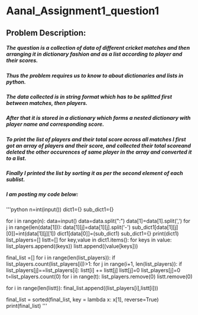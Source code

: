 # Aanal_Assignment1_question1
## Problem Description:
##### The question is a collection of data of different cricket matches and then arranging it in dictionary fashion and as a list according to player and their scores.
##### Thus the problem requires us to know to about dictionaries and lists in python.
##### The data collected is in string format which has to be splitted first between matches, then players. 
##### After that it is stored in a dictionary which forms a nested dictionary with player name and corresponding score.
##### To print the list of players and their total score across all matches I first got an array of players and their score, and collected their total scoreand deleted the other occurences of same player in the array and converted it to a list.
##### Finally I printed the list by sorting it as per the second element of each sublist.
##### I am posting my code below:
'''python
n=int(input())
dict1={}
sub_dict1={}

for i in range(n):
    data=input()
    data=data.split(":")
    data[1]=data[1].split(',')
    for j in range(len(data[1])):
        data[1][j]=data[1][j].split('-')
        sub_dict1[data[1][j][0]]=int(data[1][j][1])
        dict1[data[0]]=(sub_dict1)
    sub_dict1={}
print(dict1)
list_players=[]
listt=[]
for key,value in dict1.items():
    for keys in value:
        list_players.append((keys))
        listt.append((value[keys]))

final_list =[]
for i in range(len(list_players)):
    if list_players.count(list_players[i])>1:
        for j in range(i+1, len(list_players)):
            if list_players[j]==list_players[i]:
                listt[i] += listt[j]
                listt[j]=0
                list_players[j]=0
t=list_players.count(0)
for i in range(t):
    list_players.remove(0)
    listt.remove(0)

for i in range(len(listt)):
    final_list.append((list_players[i],listt[i]))

final_list = sorted(final_list, key = lambda x: x[1], reverse=True)
print(final_list)
'''
